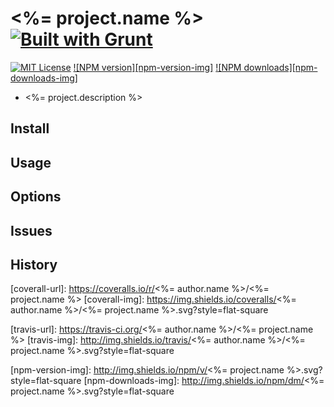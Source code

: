 # <%= project.name %> [![Built with Grunt][grunt-img]](http://gruntjs.com/)

[![MIT License][license-img]][license-url] [![NPM version][npm-version-img]][npm-url] [![NPM downloads][npm-downloads-img]][npm-url]

* <%= project.description %>

## Install

## Usage

## Options

## Issues

## History

[grunt-img]: https://cdn.gruntjs.com/builtwith.png
[license-img]: http://img.shields.io/badge/license-MIT-blue.svg?style=flat-square
[license-url]: LICENSE-MIT

[coverall-url]: https://coveralls.io/r/<%= author.name %>/<%= project.name %>
[coverall-img]: https://img.shields.io/coveralls/<%= author.name %>/<%= project.name %>.svg?style=flat-square

[travis-url]: https://travis-ci.org/<%= author.name %>/<%= project.name %>
[travis-img]: http://img.shields.io/travis/<%= author.name %>/<%= project.name %>.svg?style=flat-square

[npm-url]: https://npmjs.org/package/generator-gruntproject
[npm-version-img]: http://img.shields.io/npm/v/<%= project.name %>.svg?style=flat-square
[npm-downloads-img]: http://img.shields.io/npm/dm/<%= project.name %>.svg?style=flat-square

